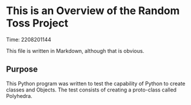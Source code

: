 # This is an Overview of the Random Toss Project
Time: 2208201144

This file is written in Markdown, although that is obvious.

## Purpose
This Python program was written to test the capability of Python to create classes and Objects. The test consists of creating a proto-class called Polyhedra.
